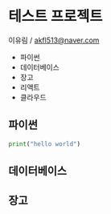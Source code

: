 # 테스트 프로젝트

이유림 / akfl513@naver.com

+ 파이썬
+ 데이터베이스
+ 장고
+ 리액트
+ 클라우드


## 파이썬

```python
print("hello world")
```

## 데이터베이스

## 장고